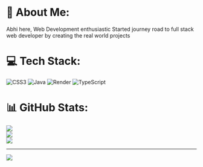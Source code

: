 # 💫 About Me:
Abhi here, Web Development enthusiastic Started journey road to full stack web developer by creating the real world projects<br>


# 💻 Tech Stack:
![CSS3](https://img.shields.io/badge/css3-%231572B6.svg?style=for-the-badge&logo=css3&logoColor=white) ![Java](https://img.shields.io/badge/java-%23ED8B00.svg?style=for-the-badge&logo=openjdk&logoColor=white) ![Render](https://img.shields.io/badge/Render-%46E3B7.svg?style=for-the-badge&logo=render&logoColor=white) ![TypeScript](https://img.shields.io/badge/typescript-%23007ACC.svg?style=for-the-badge&logo=typescript&logoColor=white)
# 📊 GitHub Stats:
![](https://github-readme-stats.vercel.app/api?username=Abhishekabhi29&theme=dark&hide_border=false&include_all_commits=false&count_private=false)<br/>
![](https://github-readme-streak-stats.herokuapp.com/?user=Abhishekabhi29&theme=dark&hide_border=false)<br/>
![](https://github-readme-stats.vercel.app/api/top-langs/?username=Abhishekabhi29&theme=dark&hide_border=false&include_all_commits=false&count_private=false&layout=compact)

---
[![](https://visitcount.itsvg.in/api?id=Abhishekabhi29&icon=0&color=0)](https://visitcount.itsvg.in)

<!-- Proudly created with GPRM ( https://gprm.itsvg.in ) -->
